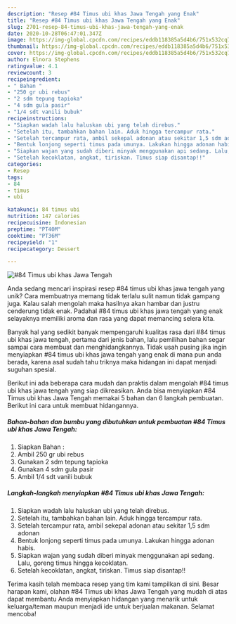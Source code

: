 ```yaml
---
description: "Resep #84 Timus ubi khas Jawa Tengah yang Enak"
title: "Resep #84 Timus ubi khas Jawa Tengah yang Enak"
slug: 2701-resep-84-timus-ubi-khas-jawa-tengah-yang-enak
date: 2020-10-28T06:47:01.347Z
image: https://img-global.cpcdn.com/recipes/eddb118385a5d4b6/751x532cq70/84-timus-ubi-khas-jawa-tengah-foto-resep-utama.jpg
thumbnail: https://img-global.cpcdn.com/recipes/eddb118385a5d4b6/751x532cq70/84-timus-ubi-khas-jawa-tengah-foto-resep-utama.jpg
cover: https://img-global.cpcdn.com/recipes/eddb118385a5d4b6/751x532cq70/84-timus-ubi-khas-jawa-tengah-foto-resep-utama.jpg
author: Elnora Stephens
ratingvalue: 4.1
reviewcount: 3
recipeingredient:
- " Bahan "
- "250 gr ubi rebus"
- "2 sdm tepung tapioka"
- "4 sdm gula pasir"
- "1/4 sdt vanili bubuk"
recipeinstructions:
- "Siapkan wadah lalu haluskan ubi yang telah direbus."
- "Setelah itu, tambahkan bahan lain. Aduk hingga tercampur rata."
- "Setelah tercampur rata, ambil sekepal adonan atau sekitar 1,5 sdm adonan"
- "Bentuk lonjong seperti timus pada umunya. Lakukan hingga adonan habis."
- "Siapkan wajan yang sudah diberi minyak menggunakan api sedang. Lalu, goreng timus hingga kecoklatan."
- "Setelah kecoklatan, angkat, tiriskan. Timus siap disantap!!"
categories:
- Resep
tags:
- 84
- timus
- ubi

katakunci: 84 timus ubi 
nutrition: 147 calories
recipecuisine: Indonesian
preptime: "PT40M"
cooktime: "PT36M"
recipeyield: "1"
recipecategory: Dessert

---
```



![#84 Timus ubi khas Jawa Tengah](https://img-global.cpcdn.com/recipes/eddb118385a5d4b6/751x532cq70/84-timus-ubi-khas-jawa-tengah-foto-resep-utama.jpg)

Anda sedang mencari inspirasi resep #84 timus ubi khas jawa tengah yang unik? Cara membuatnya memang tidak terlalu sulit namun tidak gampang juga. Kalau salah mengolah maka hasilnya akan hambar dan justru cenderung tidak enak. Padahal #84 timus ubi khas jawa tengah yang enak selayaknya memiliki aroma dan rasa yang dapat memancing selera kita.



Banyak hal yang sedikit banyak mempengaruhi kualitas rasa dari #84 timus ubi khas jawa tengah, pertama dari jenis bahan, lalu pemilihan bahan segar sampai cara membuat dan menghidangkannya. Tidak usah pusing jika ingin menyiapkan #84 timus ubi khas jawa tengah yang enak di mana pun anda berada, karena asal sudah tahu triknya maka hidangan ini dapat menjadi suguhan spesial.


Berikut ini ada beberapa cara mudah dan praktis dalam mengolah #84 timus ubi khas jawa tengah yang siap dikreasikan. Anda bisa menyiapkan #84 Timus ubi khas Jawa Tengah memakai 5 bahan dan 6 langkah pembuatan. Berikut ini cara untuk membuat hidangannya.

<!--inarticleads1-->

##### Bahan-bahan dan bumbu yang dibutuhkan untuk pembuatan #84 Timus ubi khas Jawa Tengah:

1. Siapkan  Bahan :
1. Ambil 250 gr ubi rebus
1. Gunakan 2 sdm tepung tapioka
1. Gunakan 4 sdm gula pasir
1. Ambil 1/4 sdt vanili bubuk




<!--inarticleads2-->

##### Langkah-langkah menyiapkan #84 Timus ubi khas Jawa Tengah:

1. Siapkan wadah lalu haluskan ubi yang telah direbus.
1. Setelah itu, tambahkan bahan lain. Aduk hingga tercampur rata.
1. Setelah tercampur rata, ambil sekepal adonan atau sekitar 1,5 sdm adonan
1. Bentuk lonjong seperti timus pada umunya. Lakukan hingga adonan habis.
1. Siapkan wajan yang sudah diberi minyak menggunakan api sedang. Lalu, goreng timus hingga kecoklatan.
1. Setelah kecoklatan, angkat, tiriskan. Timus siap disantap!!




Terima kasih telah membaca resep yang tim kami tampilkan di sini. Besar harapan kami, olahan #84 Timus ubi khas Jawa Tengah yang mudah di atas dapat membantu Anda menyiapkan hidangan yang menarik untuk keluarga/teman maupun menjadi ide untuk berjualan makanan. Selamat mencoba!
